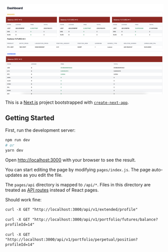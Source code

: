 <img src="./public/screen.png" alt="screenshot" width="600">

This is a [Next.js](https://nextjs.org/) project bootstrapped with [`create-next-app`](https://github.com/vercel/next.js/tree/canary/packages/create-next-app).

## Getting Started

First, run the development server:

```bash
npm run dev
# or
yarn dev
```

Open [http://localhost:3000](http://localhost:3000) with your browser to see the result.

You can start editing the page by modifying `pages/index.js`. The page auto-updates as you edit the file.


The `pages/api` directory is mapped to `/api/*`. Files in this directory are treated as [API routes](https://nextjs.org/docs/api-routes/introduction) instead of React pages.

Should work fine: 
```
curl -X GET "http://localhost:3000/api/v1/extended/profile"

curl -X GET "http://localhost:3000/api/v1/portfolio/futures/balance?profileId=14"

curl -X GET "http://localhost:3000/api/v1/portfolio/perpetual/position?profileId=14"
```

